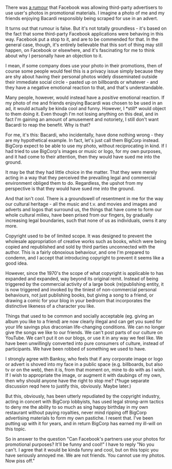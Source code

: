 <!--
.. title: Copyright and the crowdsourcing of promotional materials
.. slug: copyright-and-the-crowdsourcing-of-promotional-materials
.. date: 2009-08-29 13:08:59-05:00
.. tags: IMHO
.. category: IMHO
.. link: 
.. description: 
.. type: text
-->


There was [a
rumour](http://blog.facebook.com/blog.php?post=110636457130) that
Facebook was allowing third-party advertisers to use user's photos in
promotional materials. I imagine a photo of me and my friends enjoying
Bacardi responsibly being scraped for use in an advert.

It turns out that rumour is false. But it's not totally groundless -
it's based on the fact that some third-party Facebook applications were
behaving in this way. Facebook put a stop to it, and are to be commended
for that. In the general case, though, it's entirely believable that
this sort of thing may still happen, on Facebook or elsewhere, and it's
fascinating for me to think about why I personally have an objection to
it.

I mean, if some company does use your photo in their promotions, then of
course some people would feel this is a privacy issue simply because
they are shy about having their personal photos widely disseminated
outside their immediate social circle - pasted up on billboards or
whatever - and they have a negative emotional reaction to that, and
that's understandable.

Many people, however, would instead have a *positive* emotional
reaction. If my photo of me and friends enjoying Bacardi was chosen to
be used in an ad, it would actually be kinda cool and funny. However, I
\*still\* would object to them doing it. Even though I'm not losing
anything on this deal, and in fact I'm gaining an amount of amusement
and notoriety, I still don't want Bacardi to reap the benefit. Why is
that?

For me, it's this: Bacardi, who incidentally, have done nothing wrong -
they are my hypothetical example. In fact, let's just call them BigCorp
instead. BigCorp expect to be able to use my photo, without
reciprocating in kind. If I had tried to use BigCorp's images or music
or logo, for my own purposes, and it had come to their attention, then
they would have sued me into the ground.

It may be that they had little choice in the matter. That they were
merely acting in a way that they perceived the prevailing legal and
commercial environment obliged them to do. Regardless, the upshot from
my perspective is that they would have sued me into the ground.

And that isn't cool. There is a groundswell of resentment in me for the
way our cultural heritage - all the music and t.v. and movies and images
and adverts and logos that surround us, the things that have come to
form our whole cultural milieu, have been prised from our fingers, by
gradually increasing legal boundaries, such that none of us as
individuals, owns it any more.

Copyright used to be of limited scope. It was designed to prevent the
wholesale appropriation of creative works such as books, which were
being copied and republished and sold by third parties unconnected with
the author. This is a fairly obnoxious behaviour, and one I'm prepared
to condemn, and I accept that introducing copyright to prevent it seems
like a good idea.

However, since the 1970's the scope of what copyright is applicable to
has expanded and expanded, way beyond its original remit. Instead of
being triggered by the commercial activity of a large book
(re)publishing entity, it is now triggered and invoked by the tiniest of
non-commercial personal behaviours, not just publishing books, but
giving a song to a friend, or drawing a comic for your blog in your
bedroom that incorporates the distinctive likeness of a character you
like.

Things that used to be common and socially acceptable (eg. giving an
album you like to a friend) are now clearly illegal and can get you sued
for your life savings plus draconian life-changing conditions. We can no
longer give the songs we like to our friends. We can't post parts of our
culture on YouTube. We can't put it on our blogs, or use it in any way
we feel like. We have been unwillingly converted into pure consumers of
culture, instead of participants. We have been robbed of something we
used to have.

I strongly agree with Banksy, who feels that if any corporate image or
logo or advert is shoved into my face in a public space (e.g.
billboards, but also tv or on the web), then it is, from that moment on,
mine to do with as I wish. If I wish to appropriate the image, or
augment it with daubings of my own, then why should anyone have the
right to stop me? (\*huge separate discussion reqd here to justify this,
obviously. Maybe later.)

But this, obviously, has been utterly repudiated by the copyright
industry, acting in concert with BigCorp lobbyists, has used legal
strong-arm tactics to deny me the ability to so much as sing happy
birthday in my own restaurant without paying royalties, never mind
ripping off BigCorp advertising materials to form my own pastiche. I
resent that. I've been putting up with it for years, and in return
BigCorp has earned my ill-will on this topic.

So in answer to the question "Can Facebook's partners use your photos
for promotional purposes? It'll be funny and cool!" I have to reply "No
you can't. I agree that it would be kinda funny and cool, but on this
topic you have seriously annoyed me. We are not friends. You cannot use
my photos. Now piss off."